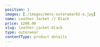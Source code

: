 ```yaml
---
position: 1
images: [./images/mens-outerwear02-a.jpg]
name: Leather Jacket // Black
price: $200.00
slug: leather-jacket-black
type: outerwear
contentType: product details
---
```

